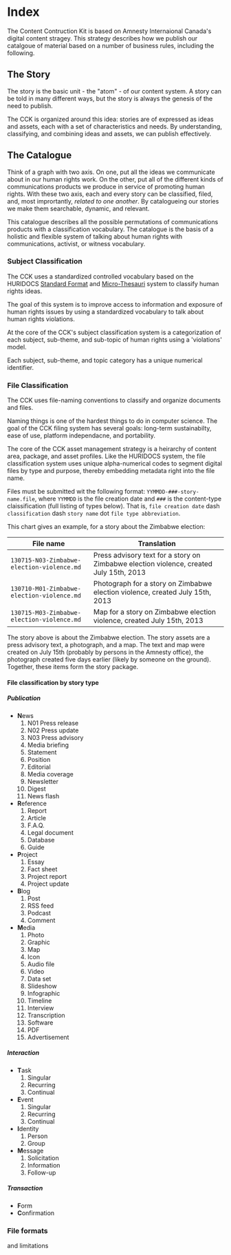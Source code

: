 # Index

The Content Contruction Kit is based on Amnesty Internaional Canada's digital content stragey. This strategy describes how we publish our catalgoue of material based on a number of business rules, including the following.

## The Story

The story is the basic unit - the "atom" - of our content system. A story can be told in many different ways, but the story is always the genesis of the need to publish. 

The CCK is organized around this idea: stories are of expressed as ideas and assets, each with a set of characteristics and needs. By understanding, classifying, and combining ideas and assets, we can publish effectively.

## The Catalogue

Think of a graph with two axis. On one, put all the ideas we communicate about in our human rights work. On the other, put all of the different kinds of communications products we produce in service of promoting human rights. With these two axis, each and every story can be classified, filed, and, most imprortantly, *related to one another*. By catalogueing our stories we make them searchable, dynamic, and relevant. 

This catalogue describes all the possible permutations of communications products with a classification vocabulary. The catalogue is the basis of a holistic and flexible system of talking about human rights with communications, activist, or witness vocabulary.

### Subject Classification

The CCK uses a standardized controlled vocabulary based on the HURIDOCS [Standard Format](http://www.huridocs.org/resource/huridocs-events-standard-formats/) and [Micro-Thesauri](http://www.huridocs.org/resource/micro-thesauri/) system to classify human rights ideas. 

The goal of this system is to improve access to information and exposure of human rights issues by using a standardized vocabulary to talk about human rights violations.

At the core of the CCK's subject classification system is a categorization of each subject, sub-theme, and sub-topic of human rights using a 'violations' model. 

Each subject, sub-theme, and topic category has a unique numerical identifier.

### File Classification

The CCK uses file-naming conventions to classify and organize documents and files. 

Naming things is one of the hardest things to do in computer science. The goal of the CCK filing system has several goals: long-term sustainabilty, ease of use, platform independacne, and portability. 

The core of the CCK asset management strategy is a heirarchy of content area, package, and asset profiles. Like the HURIDOCS system, the file classification system uses unique alpha-numerical codes to segment digital files by type and purpose, thereby embedding metadata right into the file name.

Files must be submitted wit the following format: `YYMMDD-###-story-name.file`, where `YYMMDD` is the file creation date and `###` is the content-type claissification (full listing of types below). That is, `file creation date` dash `classification` dash `story name` dot `file type abbreviation`.

This chart gives an example, for a story about the Zimbabwe election:

| File name | Translation |
| ------- | --------- |
| `130715-N03-Zimbabwe-election-violence.md` | Press advisory text for a story on Zimbabwe election violence, created July 15th, 2013 |
| `130710-M01-Zimbabwe-election-violence.md` | Photograph for a story on Zimbabwe election violence, created July 15th, 2013 |
| `130715-M03-Zimbabwe-election-violence.md` | Map for a story on Zimbabwe election violence, created July 15th, 2013 |

The story above is about the Zimbabwe election. The story assets are a press advisory text, a photograph, and a map. The text and map were created on July 15th (probably by persons in the Amnesty office), the photograph created five days earlier (likely by someone on the ground). Together, these items form the story package.

#### File classification by story type

##### Publication

- **N**ews
   	1. N01 Press release 
    1. N02 Press update 
    1. N03 Press advisory
    1. Media briefing 
    1. Statement
    1. Position
    1. Editorial
    1. Media coverage
    1. Newsletter
    1. Digest
    1. News flash
- **R**eference
  	1. Report
  	2. Article
    1. F.A.Q.
    1. Legal document
    1. Database
    1. Guide
- **P**roject
   	1. Essay
    1. Fact sheet
    1. Project report
    1. Project update
- **B**log
   	1. Post
    1. RSS feed
    1. Podcast
    1. Comment
- **M**edia
  	1. Photo
    1. Graphic
    1. Map
    1. Icon
    1. Audio file
    1. Video
    1. Data set
    1. Slideshow
    1. Infographic
    1. Timeline
    1. Interview
    1. Transcription
    1. Software
    1. PDF
    1. Advertisement

##### Interaction

- **T**ask
    1. Singular
    1. Recurring
    1. Continual
- **E**vent
    1. Singular
    1. Recurring
    1. Continual
- **I**dentity
    1. Person
    1. Group
- **M**essage
    1. Solicitation
    1. Information
    1. Follow-up

##### Transaction

- **F**orm
- **C**onfirmation

### File formats

and limitations
